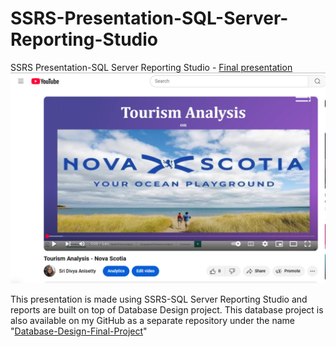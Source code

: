 # SSRS-Presentation-SQL-Server-Reporting-Studio
SSRS Presentation-SQL Server Reporting Studio - [Final presentation](https://youtu.be/pmN-w1HFsY0)   
![Screenshot of YouTube video](./Screenshot%20of%20Youtube_Video.PNG)

This presentation is made using SSRS-SQL Server Reporting Studio and reports are built on top of Database Design project. This database project is also available on my GitHub as a separate repository under the name "[Database-Design-Final-Project](https://github.com/SDivyaAnisetty/Database-Design-Final-Project)"
